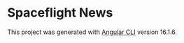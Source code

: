 # Spaceflight News

This project was generated with [Angular CLI](https://github.com/angular/angular-cli) version 16.1.6.

